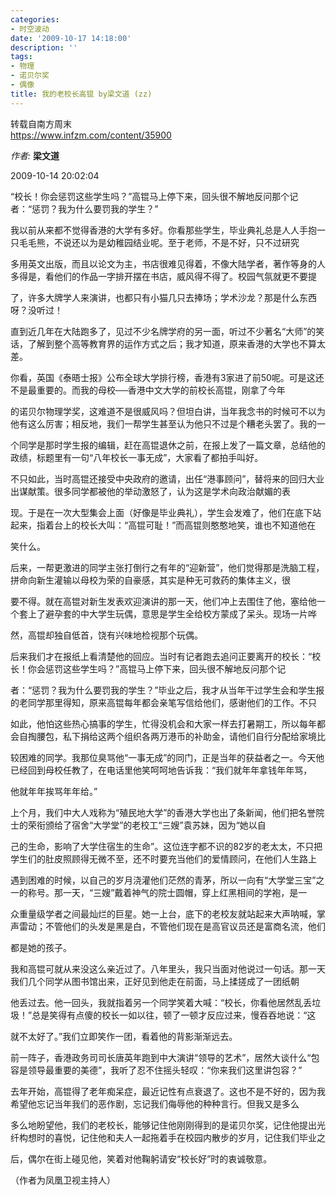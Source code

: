 ```yaml
---
categories:
- 时空波动
date: '2009-10-17 14:18:00'
description: ''
tags:
- 物理
- 诺贝尔奖
- 偶像
title: 我的老校长高锟 by梁文道 (zz)
---
```

转载自南方周末  
https://www.infzm.com/content/35900  
  
  





*作者:*
**梁文道**

2009\-10\-14 20:02:04 

  



“校长！你会惩罚这些学生吗？”高锟马上停下来，回头很不解地反问那个记者：“惩罚？我为什么要罚我的学生？”


我以前从来都不觉得香港的大学有多好。你看那些学生，毕业典礼总是人人手抱一只毛毛熊，不说还以为是幼稚园结业呢。至于老师，不是不好，只不过研究

多用英文出版，而且以论文为主，书店很难见得着，不像大陆学者，著作等身的人多得是，看他们的作品一字排开摆在书店，威风得不得了。校园气氛就更不要提

了，许多大牌学人来演讲，也都只有小猫几只去捧场；学术沙龙？那是什么东西呀？没听过！


直到近几年在大陆跑多了，见过不少名牌学府的另一面，听过不少著名“大师”的笑话，了解到整个高等教育界的运作方式之后；我才知道，原来香港的大学也不算太差。


你看，英国《泰晤士报》公布全球大学排行榜，香港有3家进了前50呢。可是这还不是最重要的。而我的母校──香港中文大学的前校长高锟，刚拿了今年

的诺贝尔物理学奖，这难道不是很威风吗？但坦白讲，当年我念书的时候可不以为他有这么厉害；相反地，我们一帮学生甚至认为他只不过是个糟老头罢了。我的一

个同学是那时学生报的编辑，赶在高锟退休之前，在报上发了一篇文章，总结他的政绩，标题里有一句“八年校长一事无成”，大家看了都拍手叫好。


不只如此，当时高锟还接受中央政府的邀请，出任“港事顾问”，替将来的回归大业出谋献策。很多同学都被他的举动激怒了，认为这是学术向政治献媚的表

现。于是在一次大型集会上面（好像是毕业典礼），学生会发难了，他们在底下站起来，指着台上的校长大叫：“高锟可耻！”而高锟则憨憨地笑，谁也不知道他在

笑什么。


后来，一帮更激进的同学主张打倒行之有年的“迎新营”，他们觉得那是洗脑工程，拼命向新生灌输以母校为荣的自豪感，其实是种无可救药的集体主义，很

要不得。就在高锟对新生发表欢迎演讲的那一天，他们冲上去围住了他，塞给他一个套上了避孕套的中大学生玩偶，意思是学生全给校方蒙成了呆头。现场一片哗

然，高锟却独自低首，饶有兴味地检视那个玩偶。


后来我们才在报纸上看清楚他的回应。当时有记者跑去追问正要离开的校长：“校长！你会惩罚这些学生吗？”高锟马上停下来，回头很不解地反问那个记

者：“惩罚？我为什么要罚我的学生？”毕业之后，我才从当年干过学生会和学生报的老同学那里得知，原来高锟每年都会亲笔写信给他们，感谢他们的工作。不只

如此，他怕这些热心搞事的学生，忙得没机会和大家一样去打暑期工，所以每年都会自掏腰包，私下捐给这两个组织各两万港币的补助金，请他们自行分配给家境比

较困难的同学。我那位臭骂他“一事无成”的同门，正是当年的获益者之一。今天他已经回到母校任教了，在电话里他笑呵呵地告诉我：“我们就年年拿钱年年骂，

他就年年挨骂年年给。”


上个月，我们中大人戏称为“殖民地大学”的香港大学也出了条新闻，他们把名誉院士的荣衔颁给了宿舍“大学堂”的老校工“三嫂”袁苏妹，因为“她以自

己的生命，影响了大学住宿生的生命”。这位连字都不识的82岁的老太太，不只把学生们的肚皮照顾得无微不至，还不时要充当他们的爱情顾问，在他们人生路上

遇到困难的时候，以自己的岁月浇灌他们茫然的青茅，所以一向有“大学堂三宝”之一的称号。那一天，“三嫂”戴着神气的院士圆帽，穿上红黑相间的学袍，是一

众重量级学者之间最灿烂的巨星。她一上台，底下的老校友就站起来大声呐喊，掌声雷动；不管他们的头发是黑是白，不管他们现在是高官议员还是富商名流，他们

都是她的孩子。


我和高锟可就从来没这么亲近过了。八年里头，我只当面对他说过一句话。那一天我们几个同学从图书馆出来，正好见到他走在前面，马上揉搓成了一团纸朝

他丢过去。他一回头，我就指着另一个同学笑着大喊：“校长，你看他居然乱丢垃圾！”总是笑得有点傻的校长一如以往，顿了一顿才反应过来，慢吞吞地说：“这

就不太好了。”我们立即笑作一团，看着他的背影渐渐远去。


前一阵子，香港政务司司长唐英年跑到中大演讲“领导的艺术”，居然大谈什么“包容是领导最重要的美德”，我听了忍不住摇头轻叹：“你来我们这里讲包容？”


去年开始，高锟得了老年痴呆症，最近记性有点衰退了。这也不是不好的，因为我希望他忘记当年我们的恶作剧，忘记我们侮辱他的种种言行。但我又是多么

多么地盼望他，我们的老校长，能够记住他刚刚得到的是诺贝尔奖，记住他提出光纤构想时的喜悦，记住他和夫人一起拖着手在校园内散步的岁月，记住我们毕业之

后，偶尔在街上碰见他，笑着对他鞠躬请安“校长好”时的衷诚敬意。


（作者为凤凰卫视主持人）   


   
